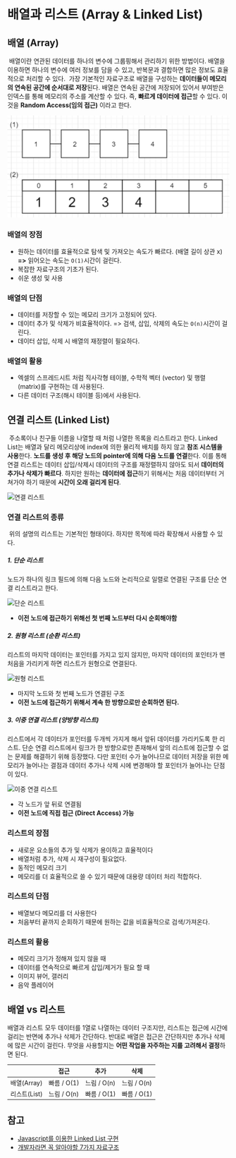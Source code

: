 # 배열과 리스트 (Array & Linked List)

## 배열 (Array)

&nbsp;배열이란 연관된 데이터를 하나의 변수에 그룹핑해서 관리하기 위한 방법이다. 배열을 이용하면 하나의 변수에 여러 정보를 담을 수 있고, 반복문과 결합하면 많은 정보도 효율적으로 처리할 수 있다.
&nbsp;가장 기본적인 자료구조로 배열을 구성하는 **데이터들이 메모리의 연속된 공간에 순서대로 저장**된다. 배열은 연속된 공간에 저장되어 있어서 부여받은 인덱스를 통해 메모리의 주소를 계산할 수 있다. 즉, **빠르게 데이터에 접근**할 수 있다. 이것을 **Random Access(임의 접근)** 이라고 한다.

![배열](./img/arr.png)

### 배열의 장점

- 원하는 데이터를 효율적으로 탐색 및 가져오는 속도가 빠르다. (배열 길이 상관 x) **=>** 읽어오는 속도는 `O(1)`시간이 걸린다.
- 복잡한 자료구조의 기초가 된다.
- 쉬운 생성 및 사용

### 배열의 단점

- 데이터를 저장할 수 있는 메모리 크기가 고정되어 있다.
- 데이터 추가 및 삭제가 비효율적이다. => 검색, 삽입, 삭제의 속도는 `O(n)`시간이 걸린다.
- 데이터 삽입, 삭제 시 배열의 재정렬이 필요하다.

### 배열의 활용

- 엑셀의 스프레드시트 처럼 직사각형 테이블, 수학적 벡터 (vector) 및 행렬 (matrix)를 구현하는 데 사용된다.
- 다른 데이터 구조(해시 테이블 등)에서 사용된다.

## 연결 리스트 (Linked List)

&nbsp;주소록이나 친구들 이름을 나열할 때 처럼 나열한 목록을 리스트라고 한다. Linked List는 배열과 달리 메모리상에 index에 의한 물리적 배치를 하지 않고 **참조 시스템을 사용**한다. **노드를 생성 후 해당 노드의 pointer에 의해 다음 노드를 연결**한다. 이를 통해 연결 리스트는 데이터 삽입/삭제시 데이터의 구조를 재정렬하지 않아도 되서 **데이터의 추가나 삭제가 빠르다**. 하지만 원하는 **데이터에 접근**하기 위해서는 처음 데이터부터 거쳐가야 하기 때문에 **시간이 오래 걸리게 된다**.

![연결 리스트](https://media.vlpt.us/images/kimkevin90/post/fca9e55c-fa9e-485b-a8fb-5fa2766f7c65/linkedlist.PNG)

### 연결 리스트의 종류

&nbsp;위의 설명의 리스트는 기본적인 형태이다. 하지만 목적에 따라 확장해서 사용할 수 있다.

##### 1. 단순 리스트

노드가 하나의 링크 필드에 의해 다음 노드와 논리적으로 일렬로 연결된 구조를 단순 연결 리스트라고 한다.

![단순 리스트](https://media.vlpt.us/images/suitepotato/post/e0bf9775-d7dd-4096-bc40-1eddcfa2576b/image.png)

- **이전 노드에 접근하기 위해선 첫 번째 노드부터 다시 순회해야함**

##### 2. 원형 리스트 (순환 리스트)

리스트의 마지막 데이터는 포인터를 가지고 있지 않지만, 마지막 데이터의 포인터가 맨 처음을 가리키게 하면 리스트가 원형으로 연결된다.

![원형 리스트](https://media.vlpt.us/images/suitepotato/post/0104cec3-c9cc-45e8-98d7-01e6477f9420/image.png)

- 마지막 노드와 첫 번째 노드가 연결된 구조
- **이전 노드에 접근하기 위해서 계속 한 방향으로만 순회하면 된다.**

##### 3. 이중 연결 리스트 (양방향 리스트)

리스트에서 각 데이터가 포인터를 두개씩 가지게 해서 앞뒤 데이터를 가리키도록 한 리스트. 단순 연결 리스트에서 링크가 한 방향으로만 존재해서 앞의 리스트에 접근할 수 없는 문제를 해결하기 위해 등장했다.
다만 포인터 수가 늘어나므로 데이터 저장을 위한 메모리가 늘어나는 결점과 데이터 추가나 삭제 시에 변경해야 할 포인터가 늘어나는 단점이 있다.

![이중 연결 리스트](https://media.vlpt.us/images/suitepotato/post/ece98955-1c86-4903-beee-ee5353eceed7/linked_list.png)

- 각 노드가 앞 뒤로 연결됨
- **이전 노드에 직접 접근 (Direct Access) 가능**

### 리스트의 장점

- 새로운 요소들의 추가 및 삭제가 용이하고 효율적이다
- 배열처럼 추가, 삭제 시 재구성이 필요없다.
- 동적인 메모리 크기
- 메모리를 더 효율적으로 쓸 수 있기 때문에 대용량 데이터 처리 적합하다.

### 리스트의 단점

- 배열보다 메모리를 더 사용한다
- 처음부터 끝까지 순회하기 때문에 원하는 값을 비효율적으로 검색/가져온다.

### 리스트의 활용

- 메모리 크기가 정해져 있지 않을 때
- 데이터를 연속적으로 빠르게 삽입/제거가 필요 할 때
- 이미지 뷰어, 갤러리
- 음악 플레이어

## 배열 vs 리스트

배열과 리스트 모두 데이터를 1열로 나열하는 데이터 구조지만, 리스트는 접근에 시간에 걸리는 반면에 추가나 삭제가 간단하다. 반대로 배열은 접근은 간단하지만 추가나 삭제에 많은 시간이 걸린다. 무엇을 사용할지는 **어떤 작업을 자주하는 지를 고려해서 결정**하면 된다.

|              | 접근        | 추가        | 삭제        |
| ------------ | ----------- | ----------- | ----------- |
| 배열(Array)  | 빠름 / O(1) | 느림 / O(n) | 느림 / O(n) |
| 리스트(List) | 느림 / O(n) | 빠름 / O(1) | 빠름 / O(1) |

## 참고

- [Javascript를 이용한 Linked List 구현](https://velog.io/@kimkevin90/Javascript%EB%A5%BC-%EC%9D%B4%EC%9A%A9%ED%95%9C-Linked-List-%EA%B5%AC%ED%98%84)
- [개발자라면 꼭 알아야할 7가지 자료구조](https://velog.io/@jha0402/Data-structure-%EA%B0%9C%EB%B0%9C%EC%9E%90%EB%9D%BC%EB%A9%B4-%EA%BC%AD-%EC%95%8C%EC%95%84%EC%95%BC-%ED%95%A0-7%EA%B0%80%EC%A7%80-%EC%9E%90%EB%A3%8C%EA%B5%AC%EC%A1%B0#%EB%B0%B0%EC%97%B4-array)
